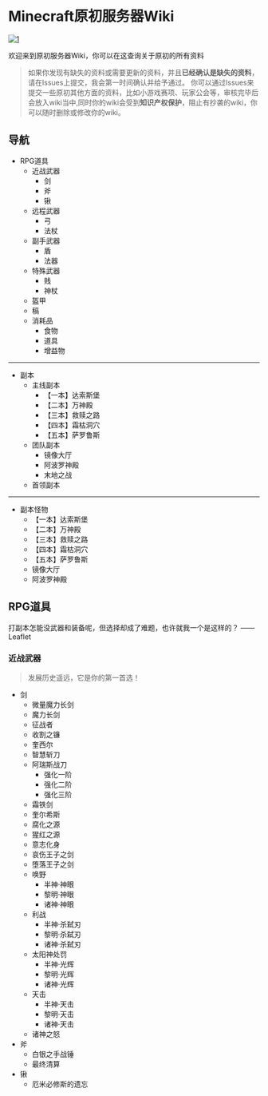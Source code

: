 # Minecraft原初服务器Wiki
<a href="https://ibb.co/XpM8w1B"><img src="https://i.ibb.co/bLDJfTh/1.jpg" alt="1" border="0"></a>

欢迎来到原初服务器Wiki，你可以在这查询关于原初的所有资料
>如果你发现有缺失的资料或需要更新的资料，并且**已经确认是缺失的资料**，请在Issues上提交，我会第一时间确认并给予通过。
你可以通过Issues来提交一些原初其他方面的资料，比如小游戏赛项、玩家公会等，审核完毕后会放入wiki当中,同时你的wiki会受到**知识产权保护**，阻止有抄袭的wiki，你可以随时删除或修改你的wiki。

## 导航
* RPG道具
  * 近战武器
    * 剑
    * 斧
    * 锹
  * 远程武器
    * 弓
    * 法杖
  * 副手武器
    * 盾
    * 法器
  * 特殊武器
    * 贱
    * 神杖
  * 盔甲
  * 稿
  * 消耗品
    * 食物
    * 道具
    * 增益物
---
* 副本
  * 主线副本
    * 【一本】达索斯堡
    * 【二本】万神殿
    * 【三本】救赎之路
    * 【四本】霜枯洞穴
    * 【五本】萨罗鲁斯
  * 团队副本
    * 镜像大厅
    * 阿波罗神殿
    * 末地之战
  * 首领副本
---
* 副本怪物
  * 【一本】达索斯堡
  * 【二本】万神殿
  * 【三本】救赎之路
  * 【四本】霜枯洞穴
  * 【五本】萨罗鲁斯
  * 镜像大厅
  * 阿波罗神殿
## RPG道具
打副本怎能没武器和装备呢，但选择却成了难题，也许就我一个是这样的？ —— Leaflet
### 近战武器
>发展历史遥远，它是你的第一首选！
* 剑
  * 微量魔力长剑
  * 魔力长剑
  * 征战者
  * 收割之镰
  * 奎西尔
  * 智慧斩刀
  * 阿瑞斯战刀
    * 强化一阶
    * 强化二阶
    * 强化三阶
  * 霜铁剑
  * 奎尔希斯
  * 腐化之源
  * 猩红之源
  * 意志化身
  * 哀伤王子之剑
  * 堕落王子之剑
  * 唤野
    * 半神·神眼
    * 黎明·神眼
    * 诸神·神眼
  * 利战
    * 半神·杀弑刃
    * 黎明·杀弑刃
    * 诸神·杀弑刃
  * 太阳神处罚
    * 半神·光辉
    * 黎明·光辉
    * 诸神·光辉
  * 天击
    * 半神·天击 
    * 黎明·天击
    * 诸神·天击
  * 诸神之怒
* 斧
  * 白银之手战锤
  * 最终清算
* 锹
  * 厄米必修斯的遗忘
